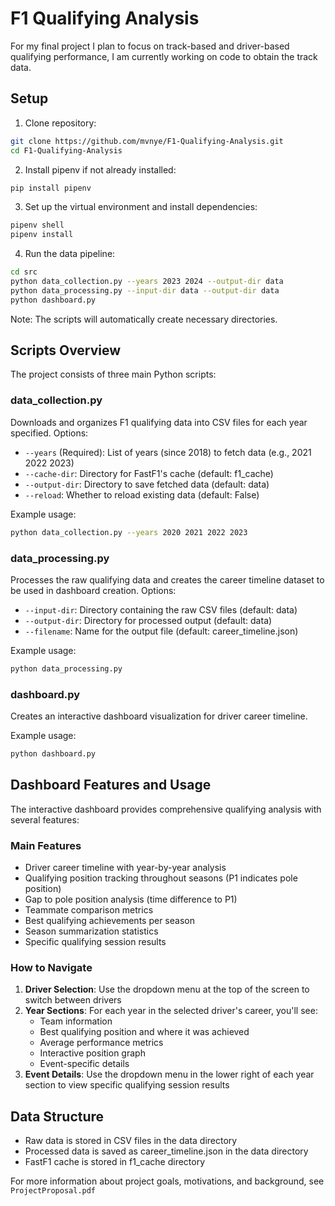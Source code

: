 # F1 Qualifying Analysis
For my final project I plan to focus on track-based and driver-based qualifying performance, I am currently working on code to obtain the track data.

## Setup
1. Clone repository:
```bash
git clone https://github.com/mvnye/F1-Qualifying-Analysis.git
cd F1-Qualifying-Analysis
```

2. Install pipenv if not already installed:
```bash
pip install pipenv
```

3. Set up the virtual environment and install dependencies:
```bash
pipenv shell
pipenv install
```

4. Run the data pipeline:
```bash
cd src
python data_collection.py --years 2023 2024 --output-dir data
python data_processing.py --input-dir data --output-dir data
python dashboard.py
```

Note: The scripts will automatically create necessary directories.

## Scripts Overview
The project consists of three main Python scripts:

### data_collection.py
Downloads and organizes F1 qualifying data into CSV files for each year specified. Options:
- `--years` (Required): List of years (since 2018) to fetch data (e.g., 2021 2022 2023)
- `--cache-dir`: Directory for FastF1's cache (default: f1_cache)
- `--output-dir`: Directory to save fetched data (default: data)
- `--reload`: Whether to reload existing data (default: False)

Example usage:
```bash
python data_collection.py --years 2020 2021 2022 2023
```

### data_processing.py
Processes the raw qualifying data and creates the career timeline dataset to be used in dashboard creation. Options:
- `--input-dir`: Directory containing the raw CSV files (default: data)
- `--output-dir`: Directory for processed output (default: data)
- `--filename`: Name for the output file (default: career_timeline.json)

Example usage:
```bash
python data_processing.py 
```

### dashboard.py
Creates an interactive dashboard visualization for driver career timeline.

Example usage:
```bash
python dashboard.py 
```

## Dashboard Features and Usage
The interactive dashboard provides comprehensive qualifying analysis with several features:

### Main Features
- Driver career timeline with year-by-year analysis
- Qualifying position tracking throughout seasons (P1 indicates pole position)
- Gap to pole position analysis (time difference to P1)
- Teammate comparison metrics
- Best qualifying achievements per season
- Season summarization statistics
- Specific qualifying session results 

### How to Navigate
1. **Driver Selection**: Use the dropdown menu at the top of the screen to switch between drivers
2. **Year Sections**: For each year in the selected driver's career, you'll see:
   - Team information
   - Best qualifying position and where it was achieved
   - Average performance metrics
   - Interactive position graph
   - Event-specific details
3. **Event Details**: Use the dropdown menu in the lower right of each year section to view specific qualifying session results

## Data Structure
- Raw data is stored in CSV files in the data directory
- Processed data is saved as career_timeline.json in the data directory
- FastF1 cache is stored in f1_cache directory

For more information about project goals, motivations, and background, see `ProjectProposal.pdf`
